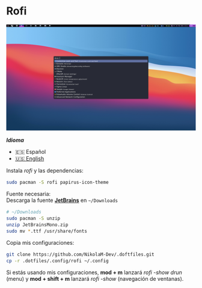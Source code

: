 # Rofi

![Rofi](./rofi.png)

**_Idioma_**

- 🇪🇸 Español
- [🇺🇸 English](https://github.com/NikolaM-Dev/.doftfiles/tree/main/.config/rofi)

Instala _rofi_ y las dependencias:

```sh
sudo pacman -S rofi papirus-icon-theme
```

Fuente necesaria:
<br>
Descarga la fuente [**JetBrains**](https://github.com/ryanoasis/nerd-fonts/releases/download/v2.1.0/JetBrainsMono.zip) en `~/Downloads`

```sh
# ~/Downloads
sudo pacman -S unzip
unzip JetBrainsMono.zip
sudo mv *.ttf /usr/share/fonts
```

Copia mis configuraciones:

```bash
git clone https://github.com/NikolaM-Dev/.doftfiles.git
cp -r .dotfiles/.config/rofi ~/.config
```

Si estás usando mis configuraciones, **mod + m** lanzará
_rofi -show drun_ (menu) y **mod + shift + m** lanzará _rofi -show_
(navegación de ventanas).

